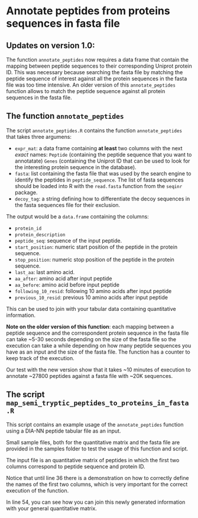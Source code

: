# Annotate peptides from proteins sequences in fasta file  

## Updates on version 1.0:

The function `annotate_peptides` now requires a data frame that contain the mapping between peptide sequences to their corresponding Uniprot protein ID. This was necessary because searching the fasta file by matching the peptide sequence of interest against all the protein sequences in the fasta file was too time intensive. An older version of this `annotate_peptides` function allows to match the peptide sequence against all protein sequences in the fasta file. 

## The function `annotate_peptides`  

The script `annotate_peptides.R` contains the function `annotate_peptides` that takes three argumens:

- `expr_mat`: a data frame containing __at least__ two columns with the next _exact_ names: `Peptide` (containing the peptide sequence that you want to annotatate) `Genes` (containing the Uniprot ID that can be used to look for the interesting protein sequence in the database).
- `fasta`: list containing the fasta file that was used by the search engine to identify the peptides in `peptide_sequence`. The list of fasta sequences should be loaded into R with the `read.fasta` function from the `seqinr` package.  
- `decoy_tag`: a string defining how to differentiate the decoy sequences in the fasta sequences file for their exclusion. 

The output would be a `data.frame` containing the columns:

- `protein_id`
- `protein_description`
- `peptide_seq`: sequence of the input peptide.
- `start_position`: numeric start position of the peptide in the protein sequence.
- `stop_position`: numeric stop position of the peptide in the protein sequence.
- `last_aa`: last amino acid.
- `aa_after`: amino acid after input peptide
- `aa_before`: amino acid before input peptide
- `following_10_resid`: following 10 amino acids after input peptide
- `previous_10_resid`: previous 10 amino acids after input peptide

This can be used to join with your tabular data containing quantitative information.

__Note on the older version of this function__: each mapping between a peptide sequence and the correspondent protein sequence in the fasta file can take ~5-30 seconds depending on the size of the fasta file so the execution can take a while depending on how many peptide sequences you have as an input and the size of the fasta file. The function has a counter to keep track of the execution.  

Our test with the new version show that it takes ~10 minutes of execution to annotate ~27800 peptides against a fasta file with ~20K sequences.

## The script `map_semi_tryptic_peptides_to_proteins_in_fasta.R`  

This script contains an example usage of the `annotate_peptides` function using a DIA-NN peptide tabular file as an input.

Small sample files, both for the quantitative matrix and the fasta file are provided in the samples folder to test the usage of this function and script.

The input file is an quantitative matrix of peptides in which the first two columns correspond to peptide sequence and protein ID.

Notice that until line 36 there is a demonstration on how to correctly define the names of the first two columns, which is very important for the correct execution of the function.

In line 54, you can see how you can join this newly generated information with your general quantitative matrix.


